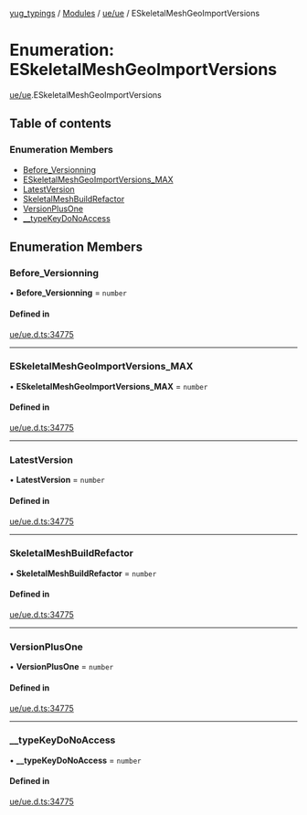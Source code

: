 [yug_typings](../README.md) / [Modules](../modules.md) / [ue/ue](../modules/ue_ue.md) / ESkeletalMeshGeoImportVersions

# Enumeration: ESkeletalMeshGeoImportVersions

[ue/ue](../modules/ue_ue.md).ESkeletalMeshGeoImportVersions

## Table of contents

### Enumeration Members

- [Before\_Versionning](ue_ue.ESkeletalMeshGeoImportVersions.md#before_versionning)
- [ESkeletalMeshGeoImportVersions\_MAX](ue_ue.ESkeletalMeshGeoImportVersions.md#eskeletalmeshgeoimportversions_max)
- [LatestVersion](ue_ue.ESkeletalMeshGeoImportVersions.md#latestversion)
- [SkeletalMeshBuildRefactor](ue_ue.ESkeletalMeshGeoImportVersions.md#skeletalmeshbuildrefactor)
- [VersionPlusOne](ue_ue.ESkeletalMeshGeoImportVersions.md#versionplusone)
- [\_\_typeKeyDoNoAccess](ue_ue.ESkeletalMeshGeoImportVersions.md#__typekeydonoaccess)

## Enumeration Members

### Before\_Versionning

• **Before\_Versionning** = `number`

#### Defined in

[ue/ue.d.ts:34775](https://github.com/YugMetaverse/yug_typings/blob/25cad34/ue/ue.d.ts#L34775)

___

### ESkeletalMeshGeoImportVersions\_MAX

• **ESkeletalMeshGeoImportVersions\_MAX** = `number`

#### Defined in

[ue/ue.d.ts:34775](https://github.com/YugMetaverse/yug_typings/blob/25cad34/ue/ue.d.ts#L34775)

___

### LatestVersion

• **LatestVersion** = `number`

#### Defined in

[ue/ue.d.ts:34775](https://github.com/YugMetaverse/yug_typings/blob/25cad34/ue/ue.d.ts#L34775)

___

### SkeletalMeshBuildRefactor

• **SkeletalMeshBuildRefactor** = `number`

#### Defined in

[ue/ue.d.ts:34775](https://github.com/YugMetaverse/yug_typings/blob/25cad34/ue/ue.d.ts#L34775)

___

### VersionPlusOne

• **VersionPlusOne** = `number`

#### Defined in

[ue/ue.d.ts:34775](https://github.com/YugMetaverse/yug_typings/blob/25cad34/ue/ue.d.ts#L34775)

___

### \_\_typeKeyDoNoAccess

• **\_\_typeKeyDoNoAccess** = `number`

#### Defined in

[ue/ue.d.ts:34775](https://github.com/YugMetaverse/yug_typings/blob/25cad34/ue/ue.d.ts#L34775)
